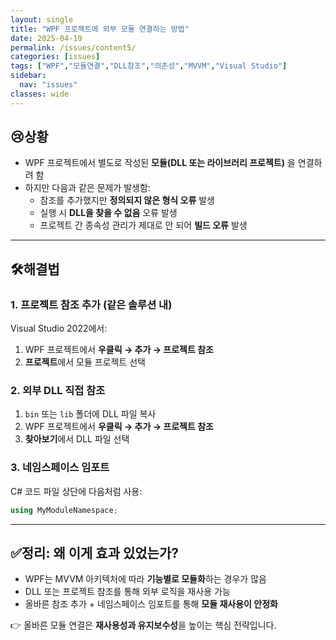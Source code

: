 ```yaml
---
layout: single
title: "WPF 프로젝트에 외부 모듈 연결하는 방법"
date: 2025-04-19
permalink: /issues/content5/
categories: [issues]
tags: ["WPF","모듈연결","DLL참조","의존성","MVVM","Visual Studio"]
sidebar:
  nav: "issues"
classes: wide
---
```


## 😢**상황**

- WPF 프로젝트에서 별도로 작성된 **모듈(DLL 또는 라이브러리 프로젝트)** 을 연결하려 함
- 하지만 다음과 같은 문제가 발생함:
    - 참조를 추가했지만 **정의되지 않은 형식 오류** 발생
    - 실행 시 **DLL을 찾을 수 없음** 오류 발생
    - 프로젝트 간 종속성 관리가 제대로 안 되어 **빌드 오류** 발생

---

## 🛠️**해결법**

### 1. 프로젝트 참조 추가 (같은 솔루션 내)

Visual Studio 2022에서:

1. WPF 프로젝트에서 **우클릭 → 추가 → 프로젝트 참조**
2. **프로젝트**에서 모듈 프로젝트 선택

### 2. 외부 DLL 직접 참조

1. `bin` 또는 `lib` 폴더에 DLL 파일 복사
2. WPF 프로젝트에서 **우클릭 → 추가 → 프로젝트 참조**
3. **찾아보기**에서 DLL 파일 선택

### 3. 네임스페이스 임포트

C# 코드 파일 상단에 다음처럼 사용:

```csharp
using MyModuleNamespace;
```

---

## ✅**정리: 왜 이게 효과 있었는가?**

- WPF는 MVVM 아키텍처에 따라 **기능별로 모듈화**하는 경우가 많음
- DLL 또는 프로젝트 참조를 통해 외부 로직을 재사용 가능
- 올바른 참조 추가 + 네임스페이스 임포트를 통해 **모듈 재사용이 안정화**

👉 올바른 모듈 연결은 **재사용성과 유지보수성**을 높이는 핵심 전략입니다.
